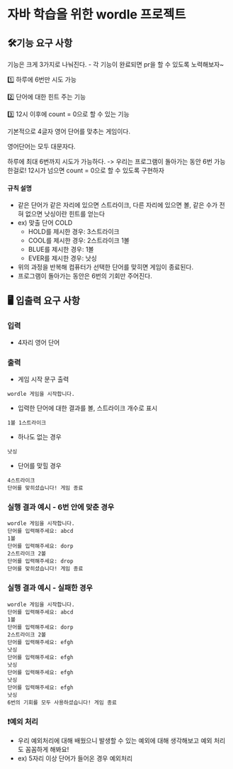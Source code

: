 # 자바 학습을 위한 wordle 프로젝트

## 🛠️기능 요구 사항
기능은 크게 3가지로 나눠진다. - 각 기능이 완료되면 pr을 할 수 있도록 노력해보자~

1️⃣ 하루에 6번만 시도 가능

2️⃣ 단어에 대한 힌트 주는 기능

3️⃣ 12시 이후에 count = 0으로 할 수 있는 기능
   
기본적으로 4글자 영어 단어를 맞추는 게임이다.

영어단어는 모두 대문자다.

하루에 최대 6번까지 시도가 가능하다. -> 우리는 프로그램이 돌아가는 동안 6번 가능한걸로!
12시가 넘으면 count = 0으로 할 수 있도록 구현하자

#### 규칙 설명
- 같은 단어가 같은 자리에 있으면 스트라이크, 다른 자리에 있으면 볼, 같은 수가 전혀 없으면 낫싱이란 힌트를 얻는다
- ex) 맞출 단어 COLD
    - HOLD를 제시한 경우: 3스트라이크
    - COOL를 제시한 경우: 2스트라이크 1볼
    - BLUE를 제시한 경우: 1볼
    - EVER를 제시한 경우: 낫싱
- 위의 과정을 반복해 컴퓨터가 선택한 단어를 맞히면 게임이 종료된다.
- 프로그램이 돌아가는 동안은 6번의 기회만 주어진다.

## 🖥️ 입출력 요구 사항
### 입력
- 4자리 영어 단어

### 출력
- 게임 시작 문구 출력
```
wordle 게임을 시작합니다.
```
- 입력한 단어에 대한 결과를 볼, 스트라이크 개수로 표시
```
1볼 1스트라이크
```
- 하나도 없는 경우
```
낫싱
```
- 단어를 맞힐 경우
```
4스트라이크
단어를 맞히셨습니다! 게임 종료
```

### 실행 결과 예시 - 6번 안에 맞춘 경우
```
wordle 게임을 시작합니다.
단어를 입력해주세요: abcd
1볼
단어를 입력해주세요: dorp
2스트라이크 2볼
단어를 입력해주세요: drop
단어를 맞히셨습니다! 게임 종료
```

### 실행 결과 예시 - 실패한 경우
```
wordle 게임을 시작합니다.
단어를 입력해주세요: abcd
1볼
단어를 입력해주세요: dorp
2스트라이크 2볼
단어를 입력해주세요: efgh
낫싱
단어를 입력해주세요: efgh
낫싱
단어를 입력해주세요: efgh
낫싱
단어를 입력해주세요: efgh
낫싱
6번의 기회를 모두 사용하셨습니다! 게임 종료
```
### ❗예외 처리
- 우리 예외처리에 대해 배웠으니 발생할 수 있는 예외에 대해 생각해보고 예외 처리도 꼼꼼하게 해봐요!
- ex) 5자리 이상 단어가 들어온 경우 예외처리
